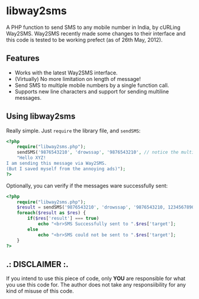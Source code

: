 libway2sms
============
A PHP function to send SMS to any mobile number in India, by cURLing Way2SMS. Way2SMS recently made some changes to their
interface and this code is tested to be working prefect (as of 26th May, 2012).

Features
----------
* Works with the latest Way2SMS interface.
* (Virtually) No more limitation on length of message!
* Send SMS to multiple mobile numbers by a single function call.
* Supports new line characters and support for sending multiline messages.

Using libway2sms
------------------
Really simple. Just `require` the library file, and `sendSMS`:
```php
<?php
    require("libway2sms.php");
    sendSMS('9876543210', 'drowssap', '9876543210', // notice the multi-line message below.
    "Hello XYZ!
I am sending this message via Way2SMS.
(But I saved myself from the annoying ads)");
?>
```

Optionally, you can verify if the messages ware successfully sent:
```php
<?php
    require("libway2sms.php");
    $result = sendSMS('9876543210', 'drowssap', '9876543210, 1234567890', 'Way2SMS rocks!');
    foreach($result as $res) {
        if($res['result'] === true)
            echo "<br>SMS Successfully sent to ".$res['target'];
        else
            echo "<br>SMS could not be sent to ".$res['target'];
    }
?>
```

.: DISCLAIMER :.
------------------
If you intend to use this piece of code, only **YOU** are responsible for what you use this code for.
The author does not take any responsiibility for any kind of misuse of this code.
